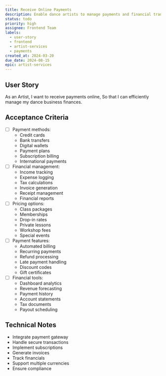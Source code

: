 ```yaml
---
title: Receive Online Payments
description: Enable dance artists to manage payments and financial transactions
status: todo
priority: high
assignee: Frontend Team
labels:
  - user-story
  - frontend
  - artist-services
  - payments
created_at: 2024-03-20
due_date: 2024-08-15
epic: artist-services
---
```


## User Story

As an Artist,
I want to receive payments online,
So that I can efficiently manage my dance business finances.

## Acceptance Criteria

- [ ] Payment methods:
  - Credit cards
  - Bank transfers
  - Digital wallets
  - Payment plans
  - Subscription billing
  - International payments
- [ ] Financial management:
  - Income tracking
  - Expense logging
  - Tax calculations
  - Invoice generation
  - Receipt management
  - Financial reports
- [ ] Pricing options:
  - Class packages
  - Memberships
  - Drop-in rates
  - Private lessons
  - Workshop fees
  - Special events
- [ ] Payment features:
  - Automated billing
  - Recurring payments
  - Refund processing
  - Late payment handling
  - Discount codes
  - Gift certificates
- [ ] Financial tools:
  - Dashboard analytics
  - Revenue forecasting
  - Payment history
  - Account statements
  - Tax documents
  - Payout scheduling

## Technical Notes

- Integrate payment gateway
- Handle secure transactions
- Implement subscriptions
- Generate invoices
- Track financials
- Support multiple currencies
- Ensure compliance
